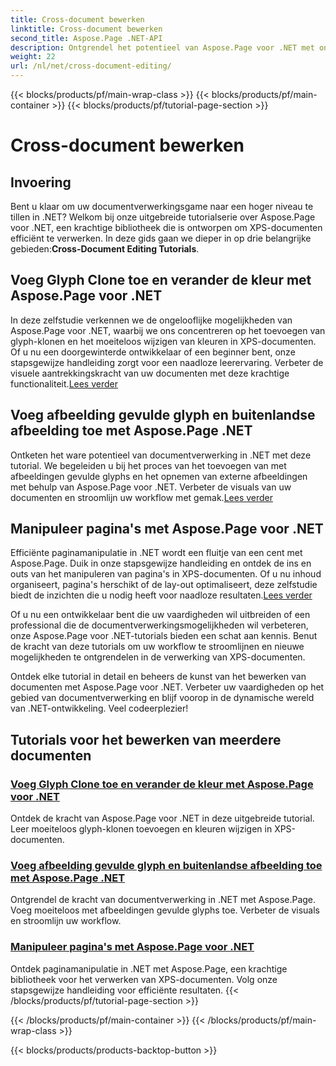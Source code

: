 ```yaml
---
title: Cross-document bewerken
linktitle: Cross-document bewerken
second_title: Aspose.Page .NET-API
description: Ontgrendel het potentieel van Aspose.Page voor .NET met onze tutorials. Voeg glyph-klonen toe, wijzig kleuren en manipuleer pagina's moeiteloos in XPS-documenten.
weight: 22
url: /nl/net/cross-document-editing/
---
```


{{< blocks/products/pf/main-wrap-class >}}
{{< blocks/products/pf/main-container >}}
{{< blocks/products/pf/tutorial-page-section >}}

# Cross-document bewerken


## Invoering

 Bent u klaar om uw documentverwerkingsgame naar een hoger niveau te tillen in .NET? Welkom bij onze uitgebreide tutorialserie over Aspose.Page voor .NET, een krachtige bibliotheek die is ontworpen om XPS-documenten efficiënt te verwerken. In deze gids gaan we dieper in op drie belangrijke gebieden:**Cross-Document Editing Tutorials**.

## Voeg Glyph Clone toe en verander de kleur met Aspose.Page voor .NET

 In deze zelfstudie verkennen we de ongelooflijke mogelijkheden van Aspose.Page voor .NET, waarbij we ons concentreren op het toevoegen van glyph-klonen en het moeiteloos wijzigen van kleuren in XPS-documenten. Of u nu een doorgewinterde ontwikkelaar of een beginner bent, onze stapsgewijze handleiding zorgt voor een naadloze leerervaring. Verbeter de visuele aantrekkingskracht van uw documenten met deze krachtige functionaliteit.[Lees verder](./add-glyph-clone-and-change-color/)

## Voeg afbeelding gevulde glyph en buitenlandse afbeelding toe met Aspose.Page .NET

Ontketen het ware potentieel van documentverwerking in .NET met deze tutorial. We begeleiden u bij het proces van het toevoegen van met afbeeldingen gevulde glyphs en het opnemen van externe afbeeldingen met behulp van Aspose.Page voor .NET. Verbeter de visuals van uw documenten en stroomlijn uw workflow met gemak.[Lees verder](./add-image-filled-glyph-and-foreign-image/)

## Manipuleer pagina's met Aspose.Page voor .NET

 Efficiënte paginamanipulatie in .NET wordt een fluitje van een cent met Aspose.Page. Duik in onze stapsgewijze handleiding en ontdek de ins en outs van het manipuleren van pagina's in XPS-documenten. Of u nu inhoud organiseert, pagina's herschikt of de lay-out optimaliseert, deze zelfstudie biedt de inzichten die u nodig heeft voor naadloze resultaten.[Lees verder](./manipulate-pages/)

Of u nu een ontwikkelaar bent die uw vaardigheden wil uitbreiden of een professional die de documentverwerkingsmogelijkheden wil verbeteren, onze Aspose.Page voor .NET-tutorials bieden een schat aan kennis. Benut de kracht van deze tutorials om uw workflow te stroomlijnen en nieuwe mogelijkheden te ontgrendelen in de verwerking van XPS-documenten.

Ontdek elke tutorial in detail en beheers de kunst van het bewerken van documenten met Aspose.Page voor .NET. Verbeter uw vaardigheden op het gebied van documentverwerking en blijf voorop in de dynamische wereld van .NET-ontwikkeling. Veel codeerplezier!
## Tutorials voor het bewerken van meerdere documenten
### [Voeg Glyph Clone toe en verander de kleur met Aspose.Page voor .NET](./add-glyph-clone-and-change-color/)
Ontdek de kracht van Aspose.Page voor .NET in deze uitgebreide tutorial. Leer moeiteloos glyph-klonen toevoegen en kleuren wijzigen in XPS-documenten.
### [Voeg afbeelding gevulde glyph en buitenlandse afbeelding toe met Aspose.Page .NET](./add-image-filled-glyph-and-foreign-image/)
Ontgrendel de kracht van documentverwerking in .NET met Aspose.Page. Voeg moeiteloos met afbeeldingen gevulde glyphs toe. Verbeter de visuals en stroomlijn uw workflow.
### [Manipuleer pagina's met Aspose.Page voor .NET](./manipulate-pages/)
Ontdek paginamanipulatie in .NET met Aspose.Page, een krachtige bibliotheek voor het verwerken van XPS-documenten. Volg onze stapsgewijze handleiding voor efficiënte resultaten.
{{< /blocks/products/pf/tutorial-page-section >}}

{{< /blocks/products/pf/main-container >}}
{{< /blocks/products/pf/main-wrap-class >}}

{{< blocks/products/products-backtop-button >}}
